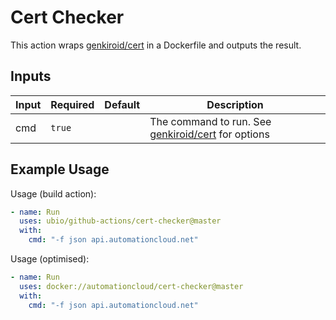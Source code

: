 # Cert Checker

This action wraps [genkiroid/cert](https://github.com/genkiroid/cert) in a Dockerfile and outputs the result.


## Inputs

| Input | Required  | Default | Description
| ----- | --------- | ------- | -----------
| cmd   | `true`    |         | The command to run. See [genkiroid/cert](https://github.com/genkiroid/cert) for options


## Example Usage

Usage (build action):

```yaml
- name: Run
  uses: ubio/github-actions/cert-checker@master
  with:
    cmd: "-f json api.automationcloud.net"
```

Usage (optimised):

```yaml
- name: Run
  uses: docker://automationcloud/cert-checker@master
  with:
    cmd: "-f json api.automationcloud.net"
```
